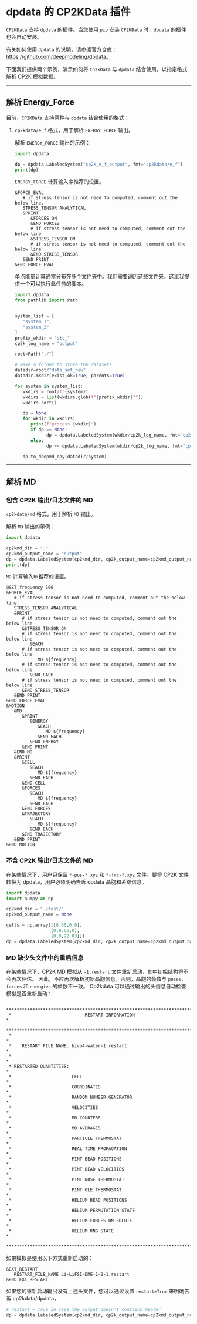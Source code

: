 # dpdata 的 CP2KData 插件

`CP2KData` 支持 `dpdata` 的插件。当您使用 `pip` 安装 `CP2KData` 时，`dpdata` 的插件也会自动安装。

有关如何使用 `dpdata` 的说明，请参阅官方仓库：https://github.com/deepmodeling/dpdata。

下面我们提供两个示例，演示如何将 `Cp2kData` 与 `dpdata` 结合使用，以指定格式解析 CP2K 模拟数据。

---

## 解析 Energy_Force

目前，`CP2KData` 支持两种与 `dpdata` 结合使用的格式：

1. `cp2kdata/e_f` 格式，用于解析 `ENERGY_FORCE` 输出。

   解析 `ENERGY_FORCE` 输出的示例：
   ```python
   import dpdata

   dp = dpdata.LabeledSystem("cp2k_e_f_output", fmt="cp2kdata/e_f")
   print(dp)
   ```

   `ENERGY_FORCE` 计算输入中推荐的设置。
   ```shell
   &FORCE_EVAL
      # if stress tensor is not need to computed, comment out the below line.
      STRESS_TENSOR ANALYTICAL
      &PRINT
         &FORCES ON
         &END FORCES
         # if stress tensor is not need to computed, comment out the below line
         &STRESS_TENSOR ON
         # if stress tensor is not need to computed, comment out the below line
         &END STRESS_TENSOR
      &END PRINT
   &END FORCE_EVAL
   ```

   单点能量计算通常分布在多个文件夹中。我们需要遍历这些文件夹。这里我提供一个可以执行此任务的脚本。
   ```python
   import dpdata
   from pathlib import Path


   system_list = [
      "system_1",
      "system_2"
   ]
   prefix_wkdir = "stc_"
   cp2k_log_name = "output"

   root=Path("./")

   # make a folder to store the datasets
   datadir=root/"data_set_new"
   datadir.mkdir(exist_ok=True, parents=True)

   for system in system_list:
      wkdirs = root/f"{system}"
      wkdirs = list(wkdirs.glob(f"{prefix_wkdir}*"))
      wkdirs.sort()

      dp = None
      for wkdir in wkdirs:
         print(f"process {wkdir}")
         if dp == None:
               dp = dpdata.LabeledSystem(wkdir/cp2k_log_name, fmt="cp2kdata/e_f")
         else:
               dp += dpdata.LabeledSystem(wkdir/cp2k_log_name, fmt="cp2kdata/e_f")

      dp.to_deepmd_npy(datadir/system)

   ```

---

## 解析 MD

### 包含 CP2K 输出/日志文件的 MD

  `cp2kdata/md` 格式，用于解析 `MD` 输出。

   解析 `MD` 输出的示例：
   ```python
   import dpdata

   cp2kmd_dir = "."
   cp2kmd_output_name = "output"
   dp = dpdata.LabeledSystem(cp2kmd_dir, cp2k_output_name=cp2kmd_output_name, fmt="cp2kdata/md")
   print(dp)
   ```
   `MD` 计算输入中推荐的设置。

   ```shell
   @SET frequency 100
   &FORCE_EVAL
      # if stress tensor is not need to computed, comment out the below line.
      STRESS_TENSOR ANALYTICAL
      &PRINT
         # if stress tensor is not need to computed, comment out the below line
         &STRESS_TENSOR ON
         # if stress tensor is not need to computed, comment out the below line
            &EACH
         # if stress tensor is not need to computed, comment out the below line
               MD ${frequency}
         # if stress tensor is not need to computed, comment out the below line
            &END EACH
         # if stress tensor is not need to computed, comment out the below line
         &END STRESS_TENSOR
      &END PRINT
   &END FORCE_EVAL
   &MOTION
      &MD
         &PRINT
            &ENERGY
               &EACH
                  MD ${frequency}
               &END EACH
            &END ENERGY
         &END PRINT
      &END MD
      &PRINT
         &CELL
            &EACH
               MD ${frequency}
            &END EACH
         &END CELL
         &FORCES
            &EACH
               MD ${frequency}
            &END EACH
         &END FORCES
         &TRAJECTORY
            &EACH
               MD ${frequency}
            &END EACH
         &END TRAJECTORY
      &END PRINT
   &END MOTION
   ```

### 不含 CP2K 输出/日志文件的 MD

   在某些情况下，用户只保留 `*-pos-*.xyz` 和 `*-frc-*.xyz` 文件。要将 CP2K 文件转换为 dpdata，用户必须明确告诉 dpdata 晶胞和系综信息。

   ```python
   import dpdata
   import numpy as np

   cp2kmd_dir = "./test/"
   cp2kmd_output_name = None

   cells = np.array([[8.66,0,0],
                    [0,8.66,0],
                    [0,0,22.83]])
   dp = dpdata.LabeledSystem(cp2kmd_dir, cp2k_output_name=cp2kmd_output_name, cells=cells, ensemble_type="NVT", fmt="cp2kdata/md")
   ```

### MD 缺少头文件中的重启信息

   在某些情况下，CP2K MD 模拟从 `-1.restart` 文件重新启动，其中初始结构将不会再次评估。
   因此，不应再次解析初始晶胞信息。否则，晶胞的帧数与 `poses`、`forces` 和 `energies` 的帧数不一致。
   Cp2kdata 可以通过输出的头信息自动检查模拟是否重新启动：
   ```
    *******************************************************************************
    *                            RESTART INFORMATION                              *
    *******************************************************************************
    *                                                                             *
    *    RESTART FILE NAME: bivo4-water-1.restart                                 *
    *                                                                             *
    * RESTARTED QUANTITIES:                                                       *
    *                       CELL                                                  *
    *                       COORDINATES                                           *
    *                       RANDOM NUMBER GENERATOR                               *
    *                       VELOCITIES                                            *
    *                       MD COUNTERS                                           *
    *                       MD AVERAGES                                           *
    *                       PARTICLE THERMOSTAT                                   *
    *                       REAL TIME PROPAGATION                                 *
    *                       PINT BEAD POSITIONS                                   *
    *                       PINT BEAD VELOCITIES                                  *
    *                       PINT NOSE THERMOSTAT                                  *
    *                       PINT GLE THERMOSTAT                                   *
    *                       HELIUM BEAD POSITIONS                                 *
    *                       HELIUM PERMUTATION STATE                              *
    *                       HELIUM FORCES ON SOLUTE                               *
    *                       HELIUM RNG STATE                                      *
    *******************************************************************************
   ```
   如果模拟是使用以下方式重新启动的：
   ```cp2k
   &EXT_RESTART
      RESTART_FILE_NAME Li-LiFSI-DME-1-2-1.restart
   &END EXT_RESTART
   ```
   如果您的重新启动输出没有上述头文件，您可以通过设置 `restart=True` 来明确告诉 cp2kdata/dpdata，
   ```python
   # restart = True in case the output doesn't contains header
   dp = dpdata.LabeledSystem(cp2kmd_dir, cp2k_output_name=cp2kmd_output_name, fmt="cp2kdata/md", restart=True)
   ```
